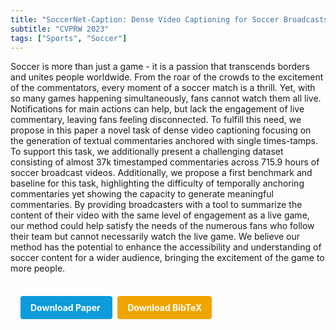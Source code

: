```yaml
---
title: "SoccerNet-Caption: Dense Video Captioning for Soccer Broadcasts Commentaries"
subtitle: "CVPRW 2023"
tags: ["Sports", "Soccer"]
---
```


Soccer is more than just a game - it is a passion that transcends borders and unites people worldwide. From the roar of the crowds to the excitement of the commentators, every moment of a soccer match is a thrill. Yet, with so many games happening simultaneously, fans cannot watch them all live. Notifications for main actions can help, but lack the engagement of live commentary, leaving fans feeling disconnected. To fulfill this need, we propose in this paper a novel task of dense video captioning focusing on the generation of textual commentaries anchored with single times-tamps. To support this task, we additionally present a challenging dataset consisting of almost 37k timestamped commentaries across 715.9 hours of soccer broadcast videos. Additionally, we propose a first benchmark and baseline for this task, highlighting the difficulty of temporally anchoring commentaries yet showing the capacity to generate meaningful commentaries. By providing broadcasters with a tool to summarize the content of their video with the same level of engagement as a live game, our method could help satisfy the needs of the numerous fans who follow their team but cannot necessarily watch the live game. We believe our method has the potential to enhance the accessibility and understanding of soccer content for a wider audience, bringing the excitement of the game to more people.

<div style="margin-top: 1rem; padding: 1rem; display: inline-block;">

  <a href="https://api.semanticscholar.org/CorpusID:258049025" target="_blank" style="background-color: #0d9bdc; color: white; padding: 10px 16px; margin-right: 8px; text-decoration: none; border-radius: 4px; font-weight: bold;">
    Download Paper
  </a>

  <a href="bib/soccernet-caption-dense-video-captioning-for-soccer-broadcasts-commentaries.bib" download style="background-color: #f0a500; color: white; padding: 10px 16px; text-decoration: none; border-radius: 4px; font-weight: bold;">
    Download BibTeX
  </a>

</div>
